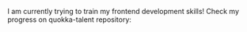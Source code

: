 I am currently trying to train my frontend development skills! Check my progress on quokka-talent repository:

<!---
TSherpa10/TSherpa10 is a ✨ special ✨ repository because its `README.md` (this file) appears on your GitHub profile.
You can click the Preview link to take a look at your changes.
--->
